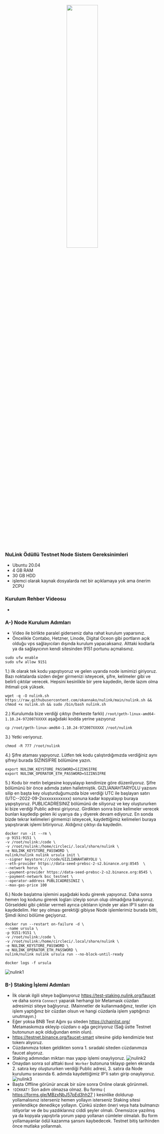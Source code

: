 <p align="center">  
  <a ><img src="https://user-images.githubusercontent.com/73176377/192120292-a2d37748-1d5f-4ec9-9048-057951911801.png"
width=45%
</p>

### NuLink Ödüllü Testnet Node Sistem Gereksinimleri
 - Ubuntu 20.04
 - 4 GB RAM
 - 30 GB HDD
 - işlemci olarak kaynak dosyalarda net bir açıklamaya yok ama önerim 2CPU
 
### Kurulum Rehber Videosu
 - 
 
### A-) Node Kurulum Adımları
- Video ile birlikte paralel giderseniz daha rahat kurulum yaparsınız.
- Öncelikle Contabo, Hetzner, Linode, Digital Oceon gibi portların açık olduğu vps sağlayıcıları dışında kurulum yapacaksanız. Alttaki kodlarla ya da sağlayıcının kendi sitesinden 9151 portunu açmalısınız.
```
sudo ufw enable
sudo ufw allow 9151
```

1.) ilk olarak tek kodu yapıştıyoruz ve gelen uyarıda node ismimizi giriyoruz. Bazı noktalarda sizden değer girmenizi isteyecek, şifre, kelimeler gibi ve belirli çıktılar verecek. Hepsini kesinlikle bir yere kaydedin, ilerde lazım olma ihtimali çok yüksek.
```
wget -q -O nulink.sh https://raw.githubusercontent.com/okannako/nulink/main/nulink.sh && chmod +x nulink.sh && sudo /bin/bash nulink.sh
```

2.) Kurulumda bize verdiği çıktıyı (herkeste farklı) ``/root/geth-linux-amd64-1.10.24-972007XXXXX`` aşağıdaki kodda yerine yazıyoruz
```
cp /root/geth-linux-amd64-1.10.24-972007XXXXX /root/nulink
```

3.) Yetki veriyoruz.
```
chmod -R 777 /root/nulink
```

4.) Şifre ataması yapıyoruz. Lütfen tek kodu çalıştırdığımızda verdiğiniz aynı şifreyi burada SIZINSIFRE bölümüne yazın.
```
export NULINK_KEYSTORE_PASSWORD=SIZINSIFRE
export NULINK_OPERATOR_ETH_PASSWORD=SIZINSIFRE
```

5.) Kodu bir metin belgesine kopyalayıp kendimize göre düzenliyoruz. Şifre bölümünü bir önce adımda zaten halletmiştik. GIZLIANAHTARYOLU yazısını silip en başta key oluşturduğumuzda bize verdiği UTC ile başlayan satırı (UTC--2022-09-2xxxxxxxxxxxx) sonuna kadar kopyalayıp buraya yapıştıyoruz. PUBLICADRESINIZ bölümünü de siliyoruz ve key oluştururken ki bize verdiği Public adresi giriyoruz. Girdikten sonra bize kelimeler verecek bunları kaydedip gelen iki uyarıya da `y` diyerek devam ediyoruz. En sonda bizde tekrar kelimeleri girmemizi isteyecek, kaydettiğimiz kelimeleri buraya yapıştırarak işlemi bitiriyoruz. Aldığınız çıktıyı da kaydedin.
```
docker run -it --rm \
-p 9151:9151 \
-v /root/nulink:/code \
-v /root/nulink:/home/circleci/.local/share/nulink \
-e NULINK_KEYSTORE_PASSWORD \
nulink/nulink nulink ursula init \
--signer keystore:///code/GIZLIANAHTARYOLU \
--eth-provider https://data-seed-prebsc-2-s2.binance.org:8545  \
--network horus \
--payment-provider https://data-seed-prebsc-2-s2.binance.org:8545 \
--payment-network bsc_testnet \
--operator-address PUBLICADRESINIZ \
--max-gas-price 100
```

6.) Node başlatma işlemini aşağıdaki kodu girerek yapıyoruz. Daha sonra hemen log kodunu girerek logları izleyip sorun olup olmadığına bakıyoruz. Görseldeki gibi çıktılar vermeli ayrıca çıktıların içinde yer alan IP'li satırı da kaydedelim. Her şey olması gerektiği gibiyse Node işlemlerimiz burada bitti, Şimdi ikinci bölüme geçiyoruz.
```
docker run --restart on-failure -d \
--name ursula \
-p 9151:9151 \
-v /root/nulink:/code \
-v /root/nulink:/home/circleci/.local/share/nulink \
-e NULINK_KEYSTORE_PASSWORD \
-e NULINK_OPERATOR_ETH_PASSWORD \
nulink/nulink nulink ursula run --no-block-until-ready
```
```
docker logs -f ursula
```
![nulink1](https://user-images.githubusercontent.com/73176377/192327127-d7c483c0-38fb-4a58-ae28-db013a39ef7c.PNG)

### B-) Staking İşlemi Adımları
 - İlk olarak ilgili siteye bağlanıyoruz https://test-staking.nulink.org/faucet ve daha sonra ``Connect`` yaparak herhangi bir Metamask cüzdan adresimizi siteye bağlıyoruz. (Mainnetler de kullanmadığınız, testler için işlem yaptığınız bir cüzdan olsun ve hangi cüzdanla işlem yaptığınızı unutmayın.)
 - Eğer yoksa BNB Test Ağını şu siteden https://chainlist.org/ Metamaskımıza ekleyip cüzdanı o ağa geçiriyoruz (Sağ üstte Testnet butonunun açık olduğundan  emin olun). 
 - https://testnet.binance.org/faucet-smart sitesine gidip kendimizie test tokenı alıyoruz.
 - Cüzdanımıza token geldikten sonra 1. sıradaki siteden cüzdanımıza faucet alıyoruz.
 - Staking adımından miktarı max yapıp işlemi onaylıyoruz.
    ![nulink2](https://user-images.githubusercontent.com/73176377/192143295-c81f229d-63ea-4944-b0bb-2df52e8e2c14.PNG)
 - Onaydan sonra sol alttaki ``Bond Worker`` butonuna tıklayıp gelen ekranda 2. satıra key oluştururken verdiği Public adresi, 3. satıra da Node kurulumu sırasında 6. adımda kaydettiğimiz IP'li satırı girip onaylıyoruz.
   ![nulink3](https://user-images.githubusercontent.com/73176377/192143305-57850b56-b8ca-42b6-a031-976301f1e65f.PNG) 
 - Başta Offline görünür ancak bir süre sonra Online olarak görünmeli.
 - ``!DİKKAT!`` Son adım olmazsa olmaz. Bu formu ( https://forms.gle/MBzxNbJ57pEd3hh27 ) kesinlike doldurup yollamalısınız isterseniz hemen yollayın isterseniz Staking sitesi yenilendikçe denedikçe yollayın. Çünkü sizden öneri veya hata bulmanızı istiyorlar ve de bu yazdıklarınız ciddi şeyler olmalı. Önemsizce yazılmış ya da kopyala yapıştırla yorum yapıp yollanan cümleler olmalalı. Bu form yollamayanlar ödül kazanma şansını kaybedecek. Testnet bitiş tarihinden önce mutlaka yollanmalı.
